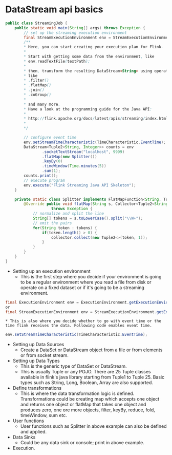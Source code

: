 # DataStream api basics

```java
public class StreamingJob { 
    public static void main(String[] args) throws Exception { 
        // set up the streaming execution environment 
        final StreamExecutionEnvironment env = StreamExecutionEnvironment.getExecutionEnvironment(); 
        /** 
        * Here, you can start creating your execution plan for Flink. 
        * 
        * Start with getting some data from the environment, like 
        * env.readTextFile(textPath); 
        * 
        * then, transform the resulting DataStream<String> using operations 
        * like 
        * .filter() 
        * .flatMap() 
        * .join() 
        * .coGroup() 
        * 
        * and many more. 
        * Have a look at the programming guide for the Java API: 
        * 
        * http://flink.apache.org/docs/latest/apis/streaming/index.html 
        * 
        */ 

        // configure event time 
        env.setStreamTimeCharacteristic(TimeCharacteristic.EventTime); 
        DataStream<Tuple2<String, Integer>> counts = env 
                .socketTextStream("localhost", 9999) 
                .flatMap(new Splitter()) 
                .keyBy(0) 
                .timeWindow(Time.minutes(5)) 
                .sum(1); 
        counts.print(); 
        // execute program 
        env.execute("Flink Streaming Java API Skeleton"); 
    } 

    private static class Splitter implements FlatMapFunction<String, Tuple2<String, Integer>> { 
        @Override public void flatMap(String s, Collector<Tuple2<String, Integer>> collector) 
                    throws Exception { 
            // normalize and split the line 
            String[] tokens = s.toLowerCase().split("\\W+"); 
            // emit the pairs 
            for(String token : tokens) { 
                if(token.length() > 0) { 
                    collector.collect(new Tuple2<>(token, 1)); 
                } 
            } 
        } 
    }
}
```

* Setting up an execution environment
    * This is the first step where you decide if your environment is going to be a regular environment where you read a file from disk or operate on a fixed dataset or if it's going to be a streaming environment.
```java
final ExecutionEnvironment env = ExecutionEnvironment.getExecutionEnvironment();
or
final StreamExecutionEnvironment env = StreamExecutionEnvironment.getExecutionEnvironment();
```
    * This is also where you decide whether to go with event time or the time flink receives the data. Following code enables event time.
```java
env.setStreamTimeCharacteristic(TimeCharacteristic.EventTime);
```
* Setting up Data Sources
    * Create a DataSet or DataStream object from a file or from elements or from socket stream.
* Setting up Data Types
    * This is the generic type of DataSet or DataStream.
    * This is usually Tuple or any POJO. There are 25 Tuple classes available in flink's java library starting from Tuple1 to Tuple 25. Basic types such as String, Long, Boolean, Array are also supported.
* Define transformations
    * This is where the data transformation logic is defined. Transformations could be creating map which accepts one object and returns one object or flatMap that takes one object and produces zero, one ore more objects, filter, keyBy, reduce, fold, timeWindow, sum etc.
* User functions
    * User functions such as Splitter in above example can also be defined and applied.
* Data Sinks
    * Could be any data sink or console; print in above example.
* Execution.

